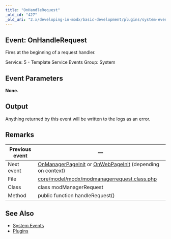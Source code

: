```yaml
---
title: "OnHandleRequest"
_old_id: "427"
_old_uri: "2.x/developing-in-modx/basic-development/plugins/system-events/onhandlerequest"
---
```


## Event: OnHandleRequest 

Fires at the beginning of a request handler.

Service: 5 - Template Service Events 
Group: System

## Event Parameters 

**None.**

## Output 

Anything returned by this event will be written to the logs as an error.

## Remarks 

| Previous event | — |
|----------------|-----|
| Next event | [OnManagerPageInit](developing-in-modx/basic-development/plugins/system-events/onmanagerpageinit "OnManagerPageInit") or [OnWebPageInit](/display/revolution20/OnWebPageInit "OnWebPageInit") (depending on context) |
| File | [core/model/modx/modmanagerrequest.class.php](https://github.com/modxcms/revolution/blob/master/core/model/modx/modmanagerrequest.class.php) |
| Class | class modManagerRequest |
| Method | public function handleRequest() |
## See Also 

- [System Events](developing-in-modx/basic-development/plugins/system-events "System Events")
- [Plugins](developing-in-modx/basic-development/plugins "Plugins")
